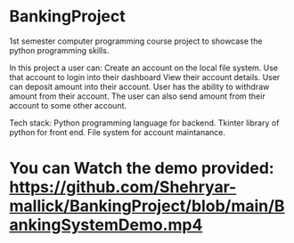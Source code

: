 # BankingProject
1st semester computer programming course project to showcase the python programming skills.

In this project a user can: 
Create an account on the local file system.
Use that account to login into their dashboard
View their account details.
User can deposit amount into their account.
User has the ability to withdraw amount from their account.
The user can also send amount from their account to some other account.

Tech stack:
Python programming language for backend.
Tkinter library of python for front end.
File system for account maintanance.

# You can Watch the demo provided: https://github.com/Shehryar-mallick/BankingProject/blob/main/BankingSystemDemo.mp4
